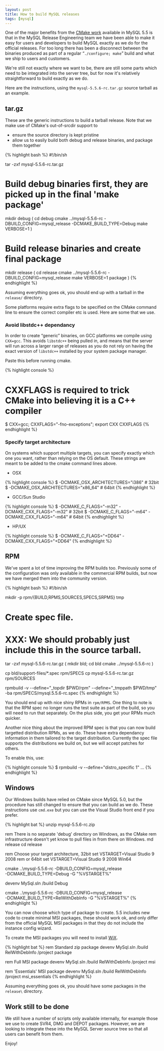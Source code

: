 ```yaml
---
layout: post
title: How to build MySQL releases
tags: [mysql]
---
```


One of the major benefits from the [CMake
work](http://forge.mysql.com/wiki/CMake) available in MySQL 5.5 is that in the
MySQL Release Engineering team we have been able to make it easy for users and
developers to build MySQL exactly as we do for the official releases.  For too
long there has been a disconnect between the binaries produced as part of a
regular &ldquo;`./configure; make`&rdquo; build and what we ship to users and
customers.

We're still not exactly where we want to be, there are still some parts which
need to be integrated into the server tree, but for now it's relatively
straightforward to build exactly as we do.

Here are the instructions, using the `mysql-5.5.6-rc.tar.gz` source tarball as an
example.

## tar.gz

These are the generic instructions to build a tarball release.  Note that we
make use of CMake's out-of-srcdir support to

* ensure the source directory is kept pristine
* allow us to easily build both debug and release binaries, and package them together

{% highlight bash %}
#!/bin/sh

tar -zxf mysql-5.5.6-rc.tar.gz

# Build debug binaries first, they are picked up in the final 'make package'
mkdir debug
(
  cd debug
  cmake ../mysql-5.5.6-rc -DBUILD_CONFIG=mysql_release -DCMAKE_BUILD_TYPE=Debug
  make VERBOSE=1
)

# Build release binaries and create final package
mkdir release
(
  cd release
  cmake ../mysql-5.5.6-rc -DBUILD_CONFIG=mysql_release
  make VERBOSE=1 package
)
{% endhighlight %}

Assuming everything goes ok, you should end up with a tarball in the `release/`
directory.

Some platforms require extra flags to be specified on the CMake command line to
ensure the correct compiler etc is used.  Here are some that we use.

### Avoid libstdc++ dependancy

In order to create &ldquo;generic&rdquo; binaries, on GCC platforms we compile
using `CXX=gcc`.  This avoids `libstdc++` being pulled in, and means that the
server will run across a larger range of releases as you do not rely on having
the exact version of `libstdc++` installed by your system package manager.

Paste this before running cmake.

{% highlight console %}
# CXXFLAGS is required to trick CMake into believing it is a C++ compiler
$ CXX=gcc; CXXFLAGS="-fno-exceptions"; export CXX CXXFLAGS
{% endhighlight %}

### Specify target architecture

On systems which support multiple targets, you can specify exactly which one
you want, rather than relying on the OS default.  These strings are meant to be
added to the cmake command lines above.

* OSX

{% highlight console %}
$ -DCMAKE_OSX_ARCHITECTURES="i386"    # 32bit
$ -DCMAKE_OSX_ARCHITECTURES="x86_64"  # 64bit
{% endhighlight %}

* GCC/Sun Studio

{% highlight console %}
$ -DCMAKE_C_FLAGS="-m32" -DCMAKE_CXX_FLAGS="-m32"  # 32bit
$ -DCMAKE_C_FLAGS="-m64" -DCMAKE_CXX_FLAGS="-m64"  # 64bit
{% endhighlight %}

* HP/UX

{% highlight console %}
$ -DCMAKE_C_FLAGS="+DD64" -DCMAKE_CXX_FLAGS="+DD64"
{% endhighlight %}

## RPM

We've spent a lot of time improving the RPM builds too.  Previously some of the
configuration was only available in the commercial RPM builds, but now we have
merged them into the community version.

{% highlight bash %}
#!/bin/sh

mkdir -p rpm/{BUILD,RPMS,SOURCES,SPECS,SRPMS} tmp

# Create spec file.
# XXX: We should probably just include this in the source tarball.
tar -zxf mysql-5.5.6-rc.tar.gz
(
  mkdir bld; cd bld
  cmake ../mysql-5.5.6-rc
)

cp bld/support-files/*.spec rpm/SPECS
cp mysql-5.5.6-rc.tar.gz rpm/SOURCES

rpmbuild -v --define="_topdir $PWD/rpm" --define="_tmppath $PWD/tmp" \
 -ba rpm/SPECS/mysql.5.5.6-rc.spec
{% endhighlight %}

You should end up with nice shiny RPMs in `rpm/RPMS`.  One thing to note is
that the RPM spec no longer runs the test suite as part of the build, so you
will need to run that separately.  On the plus side, you get your RPMs much
quicker.

Another nice thing about the improved RPM spec is that you can now build
targetted distribution RPMs, as we do.  These have extra dependancy information
in them tailored to the target distribution.  Currently the spec file supports
the distributions we build on, but we will accept patches for others.

To enable this, use:

{% highlight console %}
$ rpmbuild -v --define="distro_specific 1" ...
{% endhighlight %}

## Windows

Our Windows builds have relied on CMake since MySQL 5.0, but the procedure has
still changed to ensure that you can build as we do.  These instructions use
`cmd.exe` but you can use the Visual Studio front end if you prefer.

{% highlight bat %}
unzip mysql-5.5.6-rc.zip

rem There is no separate 'debug' directory on Windows, as the CMake
rem infrastructure doesn't yet know to pull files in from there on Windows.
md release
cd release

rem Choose your target architecture, 32bit
set VSTARGET=Visual Studio 9 2008
rem or 64bit
set VSTARGET=Visual Studio 9 2008 Win64

cmake ..\mysql-5.5.6-rc -DBUILD_CONFIG=mysql_release \
 -DCMAKE_BUILD_TYPE=Debug -G "%VSTARGET%"

devenv MySql.sln /build Debug

cmake ..\mysql-5.5.6-rc -DBUILD_CONFIG=mysql_release \
 -DCMAKE_BUILD_TYPE=RelWithDebInfo -G "%VSTARGET%"
{% endhighlight %}

You can now choose which type of package to create.  5.5 includes new code to
create minimal MSI packages, these should work ok, and only differ from the
official MySQL MSI packages in that they do not include the instance config
wizard.

To create the MSI packages you will need to install
[WiX](http://wix.codeplex.com/).

{% highlight bat %}
rem Standard zip package
devenv MySql.sln /build RelWithDebInfo /project package

rem Full MSI package
devenv MySql.sln /build RelWithDebInfo /project msi

rem 'Essentials' MSI package
devenv MySql.sln /build RelWithDebInfo /project msi_essentials
{% endhighlight %}

Assuming everything goes ok, you should have some packages in the `release\`
directory.

## Work still to be done

We still have a number of scripts only available internally, for example those
we use to create SVR4, DMG and DEPOT packages.  However, we are looking to
integrate these into the MySQL Server source tree so that all users can benefit
from them.

Enjoy!
